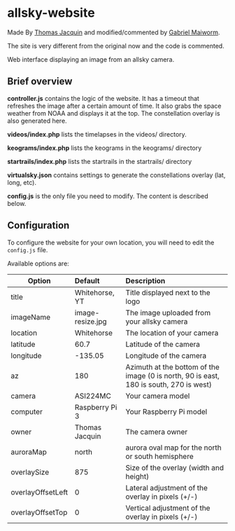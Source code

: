 # allsky-website
Made By [Thomas Jacquin](https://github.com/thomasjacquin) and modified/commented by [Gabriel Maiworm](https://github.com/thomasjacquin).

The site is very different from the original now and the code is commented.

Web interface displaying an image from an allsky camera.

## Brief overview

**controller.js** contains the logic of the website. It has a timeout that refreshes the image after a certain amount of time. It also grabs the space weather from NOAA and displays it at the top. The constellation overlay is also generated here.

**videos/index.php** lists the timelapses in the videos/ directory.

**keograms/index.php** lists the keograms in the keograms/ directory

**startrails/index.php** lists the startrails in the startrails/ directory

**virtualsky.json** contains settings to generate the constellations overlay (lat, long, etc).

**config.js** is the only file you need to modify. The content is described below.

## Configuration

To configure the website for your own location, you will need to edit the `config.js` file.

Available options are:

| Option        | Default           | Description  |
| ------------- |:-------------    | :-----|
| title         | Whitehorse, YT    | Title displayed next to the logo |
| imageName     | image-resize.jpg  | The image uploaded from your allsky camera |
| location      | Whitehorse        | The location of your camera   |
| latitude      | 60.7              | Latitude of the camera |
| longitude     | -135.05           | Longitude of the camera |
| az            | 180               | Azimuth at the bottom of the image (0 is north, 90 is east, 180 is south, 270 is west) |
| camera        | ASI224MC          | Your camera model |
| computer      | Raspberry Pi 3    | Your Raspberry Pi model |
| owner         | Thomas Jacquin    | The camera owner |
| auroraMap     | north             | aurora oval map for the north or south hemisphere |
| overlaySize	| 875		    | Size of the overlay (width and height)
| overlayOffsetLeft     | 0             | Lateral adjustment of the overlay in pixels (+/-) |
| overlayOffsetTop     | 0             | Vertical adjustment of the overlay in pixels (+/-) |
